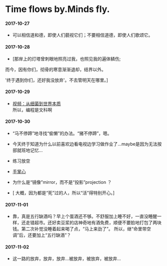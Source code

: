 # Time flows by.Minds fly.

#### 2017-10-27

- 可以相信道和德，即使人们藐视它们；不要相信道德，即使人们歌颂它。

#### 2017-10-28

- [那岸上的灯塔曾刺眼地照亮过我，也照见我的遍体鳞伤; 

而今，因有你们，彻骨的寒意渐渐退却，结界以外。  

'终于遇到你们，还好我没放弃'。不去管明天在哪里。]


#### 2017-10-29
- [视频：从细菌到世界本质](http://weibo.com/tv/v/FsvvD2GOS?fid=1034:a5e5f8a0f8912fbd05b3c3689b20ce47)  
所以，编程是文科啊


#### 2017-10-30
- “马不停蹄”地寻找“偷懒”的办法。“猪不停蹄”，嗯。 

- 今天终于知道为什么以前喜欢边看电视边学习做作业了...maybe是因为无法按部就班地记忆...

- 练习放空

- [手掌心](https://v.qq.com/x/cover/j81mnl5rnwhf2zk/x0024orlwkw.html)

- 为什么是“镜像”mirror，而不是“投影”projection ？

- [ 大概，因为都是“死”过的人，所以“活”得特别开心。]

#### 2017-11-01

- 靠，真是五行缺酒吗？早上个蛋酒还不够。不舒服加上睡不好，一直没睡醒一样，还走错超市。还好卖豆浆的店神奇地有酒免费，顺便不要脸地打包了两块钱。第二次补觉没睡着起来喝了点，“马上来劲了”。 所以，继“命里带空调”后，还要加上“五行缺酒”？

#### 2017-11-02

- 这一路的放弃，放弃，放弃...被放弃，被放弃，被放弃...

